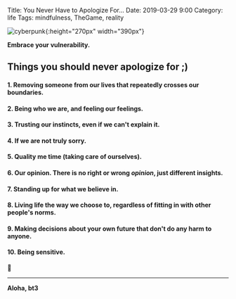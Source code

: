Title: You Never Have to Apologize For...
Date: 2019-03-29 9:00 
Category: life
Tags: mindfulness, TheGame, reality

![cyberpunk](./cyberpunk/sol.jpg){:height="270px" width="390px"}


**Embrace your vulnerability.**



## Things you should never apologize for ;)

#### 1. Removing someone from our lives that repeatedly crosses our boundaries. 

#### 2. Being who we are, and feeling our feelings. 

#### 3. Trusting our instincts, even if we can't explain it. 

#### 4. If we are not truly sorry. 

#### 5. Quality me time (taking care of ourselves). 

#### 6. Our opinion. There is no right or wrong *opinion*, just different insights. 

#### 7. Standing up for what we believe in.

#### 8. Living life the way we choose to, regardless of fitting in with other people's norms. 

#### 9. Making decisions about your own future that don't do any harm to anyone.

#### 10. Being sensitive. 

💜

----

**Aloha, bt3**

